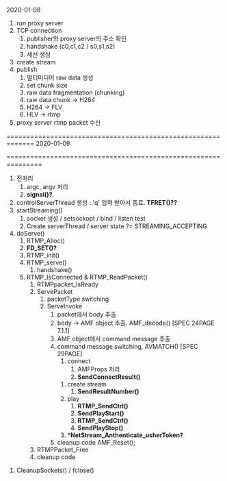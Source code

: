 2020-01-08

1. run proxy server 
1. TCP connection
    1. publisher와 proxy server의 주소 확인
    2. handshake (c0,c1,c2 / s0,s1,s2)
    3. 세선 생성
1. create stream
1. publish
    1. 멀티미디어 raw data 생성
    1. set chunk size
    1. raw data fragmentation (chunking)
    3. raw data chunk -> H264
    4. H264 -> FLV
    5. HLV -> rtmp
1. proxy server rtmp packet 수신


=============================================================
2020-01-09


<!-- 1. pub  -> prox     : data 전달 -->
<!-- 1. prox -> media    : data 전달 -->

===============================================================
1. 전처리
    1. argc, argv 처리
    1. **signal()?**
1. controlServerThread 생성 : 'q' 입력 받아서 종료. **TFRET()??**
1. startStreaming()
    1. socket 생성 / setsockopt / bind / listen test
    1. Create serverThread / server state ?= STREAMING_ACCEPTING
1. doServe()
    1. RTMP_Alloc()
    1. **FD_SET()?**
    1. RTMP_init()
    1. RTMP_serve()
        <!-- 1. pub  -> prox     : 연결 시도 -->
        <!-- 1. prox -> LIP      : media server addr 요청 -->
        <!-- 1. LIP              : media server instance 생성 -->
        <!-- 1. LIP  -> prox     : medis server addr 전달 -->
        <!-- 1. prox -> media    : 연결 시도 -->
        <!-- 1. prox -> media    : 연결 완료 -->
        <!-- 1. prox -> pub      : 연결 완료 -->
        1. handshake()
    1. RTMP_IsConnected & RTMP_ReadPacket()
        1. RTMPpacket_IsReady
        1. ServePacket
            1. packetType switching
            1. ServeInvoke
                1. packet에서 body 추출
                1. body -> AMF object 추출. AMF_decode() [SPEC 24PAGE 7.1.1]
                1. AMF object에서 command message 추출
                1. command message switching, AVMATCH() [SPEC 29PAGE]
                    1. connect
                        1. AMFProps 처리
                        1. **SendConnectResult()**
                    <!-- 1. pub              : createStream 전달 -->
                    1. create stream
                        1. **SendResultNumber()**
                    1. play 
                        1. **RTMP_SendCtrl()**
                        1. **SendPlayStart()**
                        1. **RTMP_SendCtrl()**
                        1. **SendPlayStop()**
                    1. ***NetStream_Anthenticate_usherToken?**
                1. cleanup code AMF_Reset();
        1. RTMPPacket_Free
        1. cleanup code
<!-- 1. streaming server end -> TFRET() -->
1. CleanupSockets() / fclose() 
